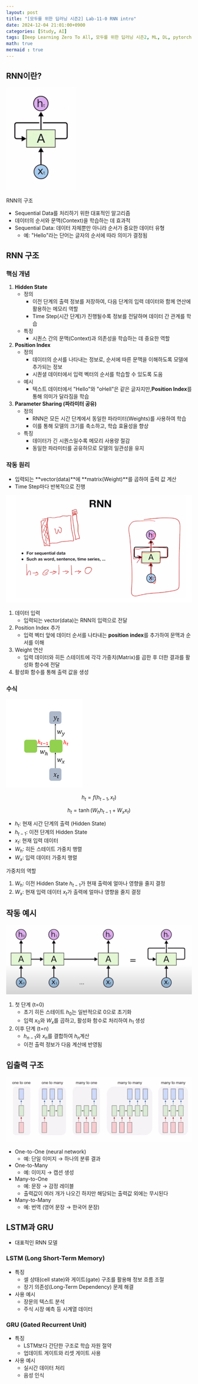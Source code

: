 ```yaml
---
layout: post
title: "[모두를 위한 딥러닝 시즌2] Lab-11-0 RNN intro"
date: 2024-12-04 21:01:00+0900
categories: [Study, AI]
tags: [Deep Learning Zero To All, 모두를 위한 딥러닝 시즌2, ML, DL, pytorch]
math: true
mermaid : true
---
```

## RNN이란?

![RNN의 구조](assets/img/posts/study/AI/11-0/image.png)

RNN의 구조

- Sequential Data를 처리하기 위한 대표적인 알고리즘
- 데이터의 순서와 문맥(Context)을 학습하는 데 효과적
- Sequential Data: 데이터 자체뿐만 아니라 순서가 중요한 데이터 유형
    - 예: "Hello"라는 단어는 글자의 순서에 따라 의미가 결정됨

## RNN 구조

### 핵심 개념

1. **Hidden State**
    - 정의
        - 이전 단계의 출력 정보를 저장하여, 다음 단계의 입력 데이터와 함께 연산에 활용하는 메모리 역할
        - Time Step(시간 단계)가 진행될수록 정보를 전달하며 데이터 간 관계를 학습
    - 특징
        - 시퀀스 간의 문맥(Context)과 의존성을 학습하는 데 중요한 역할
2. **Position Index** 
    - 정의
        - 데이터의 순서를 나타내는 정보로, 순서에 따른 문맥을 이해하도록 모델에 추가되는 정보
        - 시퀀셜 데이터에서 입력 벡터의 순서를 학습할 수 있도록 도움
    - 예시
        - 텍스트 데이터에서 "Hello"와 "oHell"은 같은 글자지만,**Position Index**를 통해 의미가 달라짐을 학습
3. **Parameter Sharing (파라미터 공유)**
    - 정의
        - RNN은 모든 시간 단계에서 동일한 파라미터(Weights)를 사용하여 학습
        - 이를 통해 모델의 크기를 축소하고, 학습 효율성을 향상
    - 특징
        - 데이터가 긴 시퀀스일수록 메모리 사용량 절감
        - 동일한 파라미터를 공유하므로 모델의 일관성을 유지

### 작동 원리

- 입력되는 **vector(data)**에 **matrix(Weight)**를 곱하여 출력 값 계산
- Time Step마다 반복적으로 진행
    
![image.png](assets/img/posts/study/AI/11-0/image%201.png)
    
1. 데이터 입력
    - 입력되는 vector(data)는 RNN의 입력으로 전달
2. Position Index 추가
    - 입력 벡터 앞에 데이터 순서를 나타내는 **position index**를 추가하여 문맥과 순서를 이해
3. Weight 연산
    - 입력 데이터와 히든 스테이트에 각각 가중치(Matrix)를 곱한 후 더한 결과를 활성화 함수에 전달
4. 활성화 함수를 통해 출력 값을 생성

### 수식

![image.png](assets/img/posts/study/AI/11-0/image%202.png)

$$
h_t = f(h_{t-1},x_t)
$$

$$
h_t = \tanh(W_h h_{t-1} + W_x x_t)
$$

- $h_{t}$: 현재 시간 단계의 출력 (Hidden State)
- $h_{t-1}$: 이전 단계의 Hidden State
- $x_t$: 현재 입력 데이터
- $W_h$: 히든 스테이트 가중치 행렬
- $W_x$: 입력 데이터 가중치 행렬

가중치의 역할

1. $W_h$: 이전 Hidden State $h_{t−1}$가 현재 출력에 얼마나 영향을 줄지 결정
2. $W_x$: 현재 입력 데이터 $x_t$가 출력에 얼마나 영향을 줄지 결정

## 작동 예시

![RNN 작동 구조](assets/img/posts/study/AI/11-0/image%203.png)

1. 첫 단계 (t=0)
    - 초기 히든 스테이트 $h_0$는 일반적으로 0으로 초기화
    - 입력 $x_0$와 $W_x$를 곱하고, 활성화 함수로 처리하여 $h_1$ 생성
2. 이후 단계 (t=n)
    - $h_{n-1}$와 $x_n$를 결합하여  $h_n$계산
    - 이전 출력 정보가 다음 계산에 반영됨
    

## 입출력 구조

![RNN의 입출력 구조](assets/img/posts/study/AI/11-0/image%204.png)

- One-to-One (neural network)
    - 예: 단일 이미지 → 하나의 분류 결과
- One-to-Many
    - 예: 이미지 → 캡션 생성
- Many-to-One
    - 예: 문장 → 감정 레이블
    - 출력값이 여러 개가 나오긴 하지만 해당되는 출력값 외에는 무시된다
- Many-to-Many
    - 예: 번역 (영어 문장 → 한국어 문장)

## LSTM과 GRU

- 대표적인 RNN 모델

### LSTM (Long Short-Term Memory)

- 특징
    - 셀 상태(cell state)와 게이트(gate) 구조를 활용해 정보 흐름 조절
    - 장기 의존성(Long-Term Dependency) 문제 해결
- 사용 예시
    - 장문의 텍스트 분석
    - 주식 시장 예측 등 시계열 데이터

### GRU (Gated Recurrent Unit)

- 특징
    - LSTM보다 간단한 구조로 학습 자원 절약
    - 업데이트 게이트와 리셋 게이트 사용
- 사용 예시
    - 실시간 데이터 처리
    - 음성 인식

